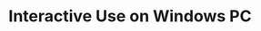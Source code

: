 ---
title: 'Interactive Use on Windows PC'
redirect_to:
  - 'https://discuss.pencil2d.org/t/interactive-use-on-windows-pc/1179'
---